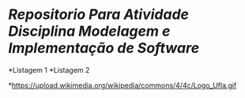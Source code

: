 # *Repositorio Para Atividade Disciplina Modelagem e Implementação de Software*

*Listagem 1
*Listagem 2

*https://upload.wikimedia.org/wikipedia/commons/4/4c/Logo_Ufla.gif
